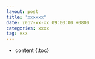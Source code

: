 ```yaml
---
layout: post
title: "xxxxxx"
date: 2017-xx-xx 09:00:00 +0800 
categories: xxxx
tag: xxx
---
```

* content
{:toc}



<!-- more -->

